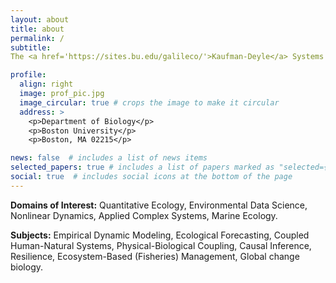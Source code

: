 ```yaml
---
layout: about
title: about
permalink: /
subtitle: 
The <a href='https://sites.bu.edu/galileco/'>Kaufman-Deyle</a> Systems Ecology Lab <br><a href='https://www.bu.edu'>Boston University</a>. Research Assistant Professor #Address. Contacts. Moto. Etc.

profile:
  align: right
  image: prof_pic.jpg
  image_circular: true # crops the image to make it circular
  address: >
    <p>Department of Biology</p>
    <p>Boston University</p>
    <p>Boston, MA 02215</p>

news: false  # includes a list of news items
selected_papers: true # includes a list of papers marked as "selected={true}"
social: true  # includes social icons at the bottom of the page
---
```


**Domains of Interest:** Quantitative Ecology, Environmental Data Science, Nonlinear Dynamics, Applied Complex Systems, Marine Ecology.

**Subjects:** Empirical Dynamic Modeling, Ecological Forecasting, Coupled Human-Natural Systems, Physical-Biological Coupling, Causal Inference, Resilience, Ecosystem-Based (Fisheries) Management, Global change biology.



